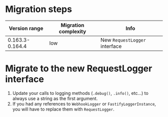 # Migration steps

| Version range   | Migration complexity | Info                          |
| --------------- | -------------------- | ----------------------------- |
| 0.163.3-0.164.4 | low                  | New `RequestLogger` interface |

# Migrate to the new RequestLogger interface

1. Update your calls to logging methods (`.debug()`, `.info()`, etc...) to always use a string as the
   first argument.
2. If you had any references to `WebhookLogger` or `FastifyLoggerInstance`, you will have to replace them
   with `RequestLogger`.

